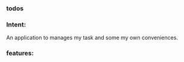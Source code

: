 ### todos

### Intent:
  An application to manages my task and some my own conveniences.

### features:
  